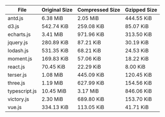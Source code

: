 | File | Original Size | Compressed Size | Gzipped Size |
| --- | --- | --- | --- |
| antd.js | 6.38 MiB | 2.05 MiB | 444.55 KiB |
| d3.js | 542.74 KiB | 259.08 KiB | 85.07 KiB |
| echarts.js | 3.41 MiB | 971.96 KiB | 313.50 KiB |
| jquery.js | 280.89 KiB | 87.21 KiB | 30.19 KiB |
| lodash.js | 531.35 KiB | 68.21 KiB | 24.53 KiB |
| moment.js | 169.83 KiB | 57.06 KiB | 18.22 KiB |
| react.js | 70.45 KiB | 22.29 KiB | 8.00 KiB |
| terser.js | 1.08 MiB | 445.09 KiB | 120.45 KiB |
| three.js | 1.19 MiB | 627.99 KiB | 154.56 KiB |
| typescript.js | 10.45 MiB | 3.17 MiB | 846.06 KiB |
| victory.js | 2.30 MiB | 689.80 KiB | 153.70 KiB |
| vue.js | 334.13 KiB | 113.05 KiB | 41.71 KiB |

